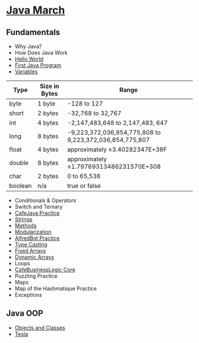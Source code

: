 # [Java March](https://www.tylermaxwell.co/java_march/)

## Fundamentals


- Why Java?
- How Does Java Work
- [Hello World](./demos/fundamentals/helloworld/Main.java)
- [First Java Program](./demos/fundamentals/firstjavaprogram/README.md)
- [Variables](./demos/fundamentals/variables/Variables.java)

|Type|	Size in Bytes|	Range|
|----|---------------|-------|
|byte|	1 byte|	-128 to 127|
|short|	2 bytes|-32,768 to 32,767|
|int|	4 bytes|-2,147,483,648 to 2,147,483, 647|
|long|	8 bytes|-9,223,372,036,854,775,808 to 9,223,372,036,854,775,807|
|float|	4 bytes|approximately ±3.40282347E+38F|
|double|8 bytes|approximately ±1.79769313486231570E+308|
|char|	2 bytes|0 to 65,536|
|boolean|	n/a|true or false|

- Conditionals & Operators
- Switch and Ternary
- [CafeJava Practice](./demos/fundamentals/cafejava/README.md)
- [Strings](./demos/fundamentals/strings/Strings.java)
- [Methods](./demos/fundamentals/methods/README.md)
- [Modularization](./demos/fundamentals/modularization/README.md)
- [AlfredBot Practice](./demos/fundamentals/alfredbot/README.md)
- [Type Casting](./demos/fundamentals/typecasting/TypeCasting.java)
- [Fixed Arrays](./demos/fundamentals/fixedarrays/FixedArrays.java)
- [Dynamic Arrays](./demos/fundamentals/dynamicarrays/DynamicArrays.java)
- Loops
- [CafeBusinessLogic Core](./demos/fundamentals/cafebusinesslogic/README.md)
- Puzzling Practice
- Maps
- Map of the Hashmatique Practice
- Exceptions

## Java OOP

- [Objects and Classes](./demos/oop/objectsclasses/README.md)
- [Tesla](./demos/oop/tesla/README.md)